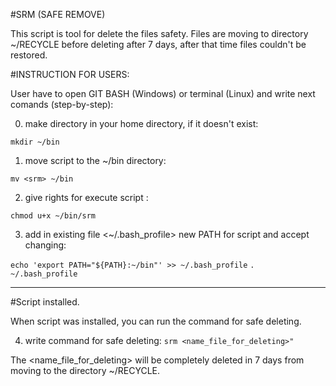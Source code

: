 #SRM (SAFE REMOVE)

This script is tool for delete the files safety.
Files are moving to directory ~/RECYCLE before deleting after 7 days, after that time files couldn't be restored.

#INSTRUCTION FOR USERS:


User have to open GIT BASH (Windows) or terminal (Linux)  and write next comands (step-by-step):

0. make directory <bin> in your home directory, if it doesn't exist:
  
```mkdir ~/bin```

1. move <srm>  script to the ~/bin directory:
  
```mv <srm> ~/bin```


2. give rights for execute script <srm>:
  
```chmod u+x ~/bin/srm```


3. add in existing file  <~/.bash_profile> new PATH for script and accept changing:

```echo 'export PATH="${PATH}:~/bin"' >> ~/.bash_profile```
```. ~/.bash_profile```

*** 
#Script <srm> installed. 

When script was installed, you can run the command for safe deleting.

4. write command for safe deleting:
```srm <name_file_for_deleting>"``` 

The <name_file_for_deleting> will be completely deleted in 7 days from moving to the directory ~/RECYCLE.
